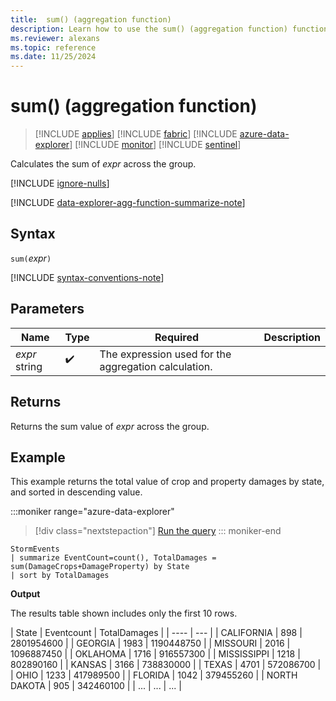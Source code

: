```yaml
---
title:  sum() (aggregation function)
description: Learn how to use the sum() (aggregation function) function to calculate the sum of an expression across the group.
ms.reviewer: alexans
ms.topic: reference
ms.date: 11/25/2024
---
```

# sum() (aggregation function)

> [!INCLUDE [applies](../includes/applies-to-version/applies.md)] [!INCLUDE [fabric](../includes/applies-to-version/fabric.md)] [!INCLUDE [azure-data-explorer](../includes/applies-to-version/azure-data-explorer.md)] [!INCLUDE [monitor](../includes/applies-to-version/monitor.md)] [!INCLUDE [sentinel](../includes/applies-to-version/sentinel.md)]

Calculates the sum of *expr* across the group.

[!INCLUDE [ignore-nulls](../includes/ignore-nulls.md)]

[!INCLUDE [data-explorer-agg-function-summarize-note](../includes/agg-function-summarize-note.md)]

## Syntax

`sum(`*expr*`)`

[!INCLUDE [syntax-conventions-note](../includes/syntax-conventions-note.md)]

## Parameters

| Name | Type | Required | Description |
|--|--|--|--|
| *expr*  string |  :heavy_check_mark: | The expression used for the aggregation calculation. |

## Returns

Returns the sum value of *expr* across the group.

## Example

This example returns the total value of crop and property damages by state, and sorted in descending value.

:::moniker range="azure-data-explorer"
> [!div class="nextstepaction"]
> <a href="https://dataexplorer.azure.com/clusters/help/databases/Samples?query=H4sIAAAAAAAAAwsuyS%2FKdS1LzSspVuCqUSguzc1NLMqsSlUAiznnl%2BaV2CaDSA1NHYWQ%2FJLEHJfE3MT01GIFW5BiDQjPuSi%2FoFgbwg4AslOLSio1FZIqFYJLEktSwQbnF5WABJCNAAAX%2BDSIfAAAAA%3D%3D" target="_blank">Run the query</a>
::: moniker-end

```kusto
StormEvents 
| summarize EventCount=count(), TotalDamages = sum(DamageCrops+DamageProperty) by State 
| sort by TotalDamages
```

**Output**

The results table shown includes only the first 10 rows.

| State | Eventcount | TotalDamages |
| ---- | --- |
| CALIFORNIA | 898 | 2801954600 |
| GEORGIA | 1983 | 1190448750 |
| MISSOURI | 2016 | 1096887450 |
| OKLAHOMA | 1716 | 916557300 |
| MISSISSIPPI | 1218 | 802890160 |
| KANSAS | 3166 | 738830000 |
| TEXAS | 4701 | 572086700 |
| OHIO | 1233 | 417989500 |
| FLORIDA | 1042 | 379455260 |
| NORTH DAKOTA | 905 | 342460100 |
| ... | ... | ... |
